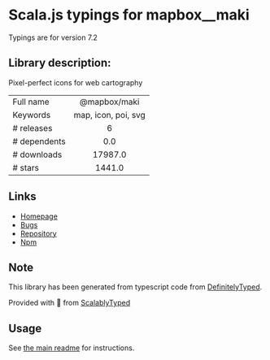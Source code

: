 
# Scala.js typings for mapbox__maki

Typings are for version 7.2

## Library description:
Pixel-perfect icons for web cartography

|                    |                 |
| ------------------ | :-------------: |
| Full name          | @mapbox/maki |
| Keywords           | map, icon, poi, svg |
| # releases         | 6 |
| # dependents       | 0.0 |
| # downloads        | 17987.0 |
| # stars            | 1441.0 |

## Links
- [Homepage](https://github.com/mapbox/maki)
- [Bugs](https://github.com/mapbox/maki/issues)
- [Repository](https://github.com/mapbox/maki)
- [Npm](https://www.npmjs.com/package/%40mapbox%2Fmaki)
    


## Note
This library has been generated from typescript code from [DefinitelyTyped](https://definitelytyped.org).

Provided with :purple_heart: from [ScalablyTyped](https://github.com/oyvindberg/ScalablyTyped)

## Usage
See [the main readme](../../readme.md) for instructions.


